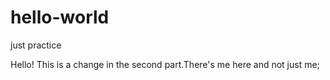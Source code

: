 # hello-world

just practice

Hello! This is a change in the second part.There's me here and not just me;
